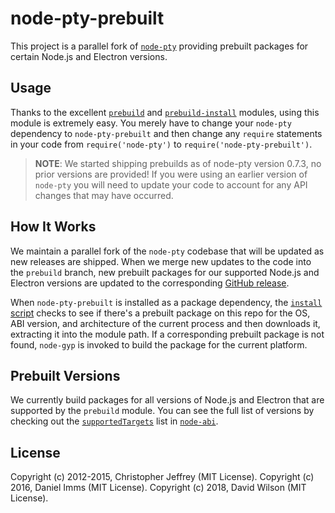 # node-pty-prebuilt

This project is a parallel fork of [`node-pty`](https://github.com/Tyriar/node-pty)
providing prebuilt packages for certain Node.js and Electron versions.

## Usage

Thanks to the excellent [`prebuild`](https://github.com/prebuild/prebuild) and
[`prebuild-install`](https://github.com/prebuild/prebuild) modules, using this module
is extremely easy.  You merely have to change your `node-pty` dependency to
`node-pty-prebuilt` and then change any `require` statements in your code from
`require('node-pty')` to `require('node-pty-prebuilt')`.

> **NOTE**: We started shipping prebuilds as of node-pty version 0.7.3, no prior versions
> are provided!  If you were using an earlier version of `node-pty` you will need
> to update your code to account for any API changes that may have occurred.

## How It Works

We maintain a parallel fork of the `node-pty` codebase that will be updated as new
releases are shipped.  When we merge new updates to the code into the `prebuild`
branch, new prebuilt packages for our supported Node.js and Electron versions
are updated to the corresponding [GitHub release](https://github.com/daviwil/node-pty-prebuilt/releases).

When `node-pty-prebuilt` is installed as a package dependency, the
[`install` script](https://github.com/daviwil/node-pty-prebuilt/blob/prebuild/package.json#L37)
checks to see if there's a prebuilt package on this repo for the OS, ABI version,
and architecture of the current process and then downloads it, extracting it into
the module path.  If a corresponding prebuilt package is not found, `node-gyp`
is invoked to build the package for the current platform.

## Prebuilt Versions

We currently build packages for all versions of Node.js and Electron that are
supported by the `prebuild` module.  You can see the full list of versions by checking
out the [`supportedTargets`](https://github.com/lgeiger/node-abi/blob/master/index.js#L51)
list in [`node-abi`](https://github.com/lgeiger/node-abi/blob/master/index.js#L51).

## License

Copyright (c) 2012-2015, Christopher Jeffrey (MIT License).
Copyright (c) 2016, Daniel Imms (MIT License).
Copyright (c) 2018, David Wilson (MIT License).
